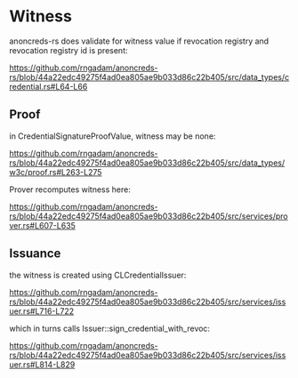 # Witness

anoncreds-rs does validate for witness value if revocation registry and revocation registry id is present:

https://github.com/rngadam/anoncreds-rs/blob/44a22edc49275f4ad0ea805ae9b033d86c22b405/src/data_types/credential.rs#L64-L66

## Proof

in CredentialSignatureProofValue, witness may be none:

https://github.com/rngadam/anoncreds-rs/blob/44a22edc49275f4ad0ea805ae9b033d86c22b405/src/data_types/w3c/proof.rs#L263-L275

Prover recomputes witness here:

https://github.com/rngadam/anoncreds-rs/blob/44a22edc49275f4ad0ea805ae9b033d86c22b405/src/services/prover.rs#L607-L635

## Issuance

the witness is created using CLCredentialIssuer:

https://github.com/rngadam/anoncreds-rs/blob/44a22edc49275f4ad0ea805ae9b033d86c22b405/src/services/issuer.rs#L716-L722

which in turns calls Issuer::sign_credential_with_revoc:

https://github.com/rngadam/anoncreds-rs/blob/44a22edc49275f4ad0ea805ae9b033d86c22b405/src/services/issuer.rs#L814-L829
